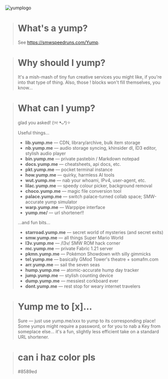 ![yumplogo](https://github.com/user-attachments/assets/025b5c14-e400-4a2f-b4bd-2738c82292a0)

> # What's a yump?
> See https://smwspeedruns.com/Yump. 

> # Why should I yump?
> It's a mish-mash of tiny fun creative services you might like, if you're into that type of thing. Also, those ! blocks won't fill themselves, you know... 

> # What can I yump?
> glad you asked! (୨୧ ❛ᴗ❛)✧
>
> Useful things...
> - **lib.yump.me** — CDN, library/archive, bulk item storage
> - **nb.yump.me** — audio storage syncing, khinsider dl, ID3 editor, stylish audio player
> - **bin.yump.me** — private pastebin / Markdown notepad
> - **docs.yump.me** — cheatsheets, api docs, etc.
> - **pkt.yump.me** — pocket terminal instance
> - **how.yump.me** — quirky, harmless AI tools
> - **wut.yump.me** — nab your whoami, IPv4, user-agent, etc.
> - **lilac.yump.me** — speedy colour picker, background removal
> - **choco.yump.me** — magic file conversion tool
> - **palace.yump.me** — switch palace-turned collab space; SMW-accurate yump simulator
> - **warp.yump.me** — Warppipe interface
> - **yump.me/** — url shortener!!
> 
> ...and fun bits...
> - **starroad.yump.me** — secret world of mysteries (and secret exits)
> - **smw.yump.me** — all things Super Mario World 
> - **l3v.yump.me** — /l3v/ SMW ROM hack corner
> - **mc.yump.me** — private Fabric 1.21 server
> - **pkmn.yump.me** — Pokémon Showdown with silly gimmicks
> - **tel.yump.me** — basically GMod Tower's theatre + somafm.com
> - **arr.yump.me** — sail the seven seas
> - **hump.yump.me** — atomic-accurate hump day tracker
> - **jump.yump.me** — stylish counting device
> - **dump.yump.me** — messiest corkboard ever
> - **dont.yump.me** — rest stop for weary internet travelers



> # Yump me to \[x]...
> Sure — just use yump.me/xxx to yump to its corresponding place! Some yumps might require a password, or for you to nab a Key from someplace else... it's a fun, slightly less efficient take on a standard URL shortener.

> # can i haz color pls
> #8589ed
